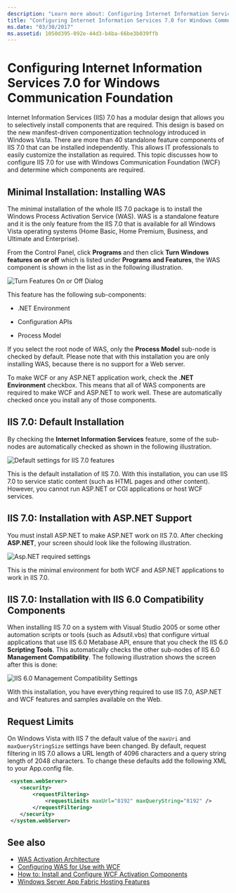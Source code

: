 ```yaml
---
description: "Learn more about: Configuring Internet Information Services 7.0 for Windows Communication Foundation"
title: "Configuring Internet Information Services 7.0 for Windows Communication Foundation"
ms.date: "03/30/2017"
ms.assetid: 1050d395-092e-44d3-b4ba-66be3b039ffb
---
```

# Configuring Internet Information Services 7.0 for Windows Communication Foundation

Internet Information Services (IIS) 7.0 has a modular design that allows you to selectively install components that are required. This design is based on the new manifest-driven componentization technology introduced in Windows Vista. There are more than 40 standalone feature components of IIS 7.0 that can be installed independently. This allows IT professionals to easily customize the installation as required. This topic discusses how to configure IIS 7.0 for use with Windows Communication Foundation (WCF) and determine which components are required.

## Minimal Installation: Installing WAS

 The minimal installation of the whole IIS 7.0 package is to install the Windows Process Activation Service (WAS). WAS is a standalone feature and it is the only feature from the IIS 7.0 that is available for all Windows Vista operating systems (Home Basic, Home Premium, Business, and Ultimate and Enterprise).

 From the Control Panel, click **Programs** and then click **Turn Windows features on or off** which is listed under **Programs and Features**, the WAS component is shown in the list as in the following illustration.

 ![Turn Features On or Off Dialog](media/wcfc-turnfeaturesonoroffs.gif "wcfc_TurnFeaturesOnOrOffs")

 This feature has the following sub-components:

- .NET Environment

- Configuration APIs

- Process Model

 If you select the root node of WAS, only the **Process Model** sub-node is checked by default. Please note that with this installation you are only installing WAS, because there is no support for a Web server.

 To make WCF or any ASP.NET application work, check the **.NET Environment** checkbox. This means that all of WAS components are required to make WCF and ASP.NET to work well. These are automatically checked once you install any of those components.

## IIS 7.0: Default Installation

 By checking the **Internet Information Services** feature, some of the sub-nodes are automatically checked as shown in the following illustration.

 ![Default settings for IIS 7.0 features](media/wcfc-turningfeaturesonoroff2.gif "wcfc_TurningFeaturesOnOrOff2")

 This is the default installation of IIS 7.0. With this installation, you can use IIS 7.0 to service static content (such as HTML pages and other content). However, you cannot run ASP.NET or CGI applications or host WCF services.

## IIS 7.0: Installation with ASP.NET Support

 You must install ASP.NET to make ASP.NET work on IIS 7.0. After checking **ASP.NET**, your screen should look like the following illustration.

 ![Asp.NET required settings](media/wcfc-trunfeaturesonoroff3s.gif "wcfc_TrunFeaturesOnOrOFf3s")

 This is the minimal environment for both WCF and ASP.NET applications to work in IIS 7.0.

## IIS 7.0: Installation with IIS 6.0 Compatibility Components

 When installing IIS 7.0 on a system with Visual Studio 2005 or some other automation scripts or tools (such as Adsutil.vbs) that configure virtual applications that use IIS 6.0 Metabase API, ensure that you check the IIS 6.0 **Scripting Tools**. This automatically checks the other sub-nodes of IIS 6.0 **Management Compatibility**. The following illustration shows the screen after this is done:

 ![IIS 6.0 Management Compatibility Settings](media/scfc-turnfeaturesonoroff5s.gif "scfc_TurnFeaturesOnOrOff5s")

 With this installation, you have everything required to use IIS 7.0, ASP.NET and WCF features and samples available on the Web.

## Request Limits

 On Windows Vista with IIS 7 the default value of the `maxUri` and `maxQueryStringSize` settings have been changed. By default, request filtering in IIS 7.0 allows a URL length of 4096 characters and a query string length of 2048 characters. To change these defaults add the following XML to your App.config file.

```xml
 <system.webServer>
    <security>
        <requestFiltering>
            <requestLimits maxUrl="8192" maxQueryString="8192" />
        </requestFiltering>
    </security>
 </system.webServer>
 ```

## See also

- [WAS Activation Architecture](was-activation-architecture.md)
- [Configuring WAS for Use with WCF](configuring-the-wpa--service-for-use-with-wcf.md)
- [How to: Install and Configure WCF Activation Components](how-to-install-and-configure-wcf-activation-components.md)
- [Windows Server App Fabric Hosting Features](/previous-versions/appfabric/ee677189(v=azure.10))
